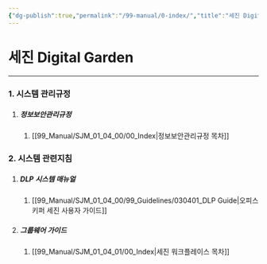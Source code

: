 ```yaml
---
{"dg-publish":true,"permalink":"/99-manual/0-index/","title":"세진 Digital Garden","tags":["규정","지침","gardenEntry"],"noteIcon":"","created":"","updated":""}
---
```


# 세진 Digital Garden

---
### 1. 시스템 관리규정
1. ##### 정보보안관리규정
	1. [[99_Manual/SJM_01_04_00/00_Index\|정보보안관리규정 목차]] 
### 2. 시스템 관련지침
 1. ##### DLP 시스템 매뉴얼
	 1. [[99_Manual/SJM_01_04_00/99_Guidelines/030401_DLP Guide\|오피스키퍼 세진 사용자 가이드]]
 3. ##### 그룹웨어 가이드
	 1. [[99_Manual/SJM_01_04_01/00_Index\|세진 워크플레이스 목차]]